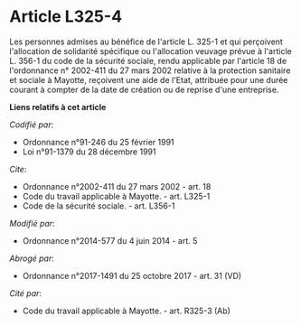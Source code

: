 # Article L325-4

Les personnes admises au bénéfice de l'article L. 325-1 et qui perçoivent l'allocation de solidarité spécifique ou
l'allocation veuvage prévue à l'article L. 356-1 du code de la sécurité sociale, rendu applicable par l'article 18 de
l'ordonnance n° 2002-411 du 27 mars 2002 relative à la protection sanitaire et sociale à Mayotte, reçoivent une aide de
l'Etat, attribuée pour une durée courant à compter de la date de création ou de reprise d'une entreprise.

**Liens relatifs à cet article**

_Codifié par_:

  - Ordonnance n°91-246 du 25 février 1991
  - Loi n°91-1379 du 28 décembre 1991

_Cite_:

  - Ordonnance n°2002-411 du 27 mars 2002 - art. 18
  - Code du travail applicable à Mayotte. - art. L325-1
  - Code de la sécurité sociale. - art. L356-1

_Modifié par_:

  - Ordonnance n°2014-577 du 4 juin 2014 - art. 5

_Abrogé par_:

  - Ordonnance n°2017-1491 du 25 octobre 2017 - art. 31 (VD)

_Cité par_:

  - Code du travail applicable à Mayotte. - art. R325-3 (Ab)
